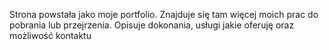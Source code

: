 Strona powstała jako moje portfolio. Znajduje się tam więcej moich prac do pobrania lub przejrzenia. Opisuje dokonania, usługi
jakie oferuję oraz możliwość kontaktu
